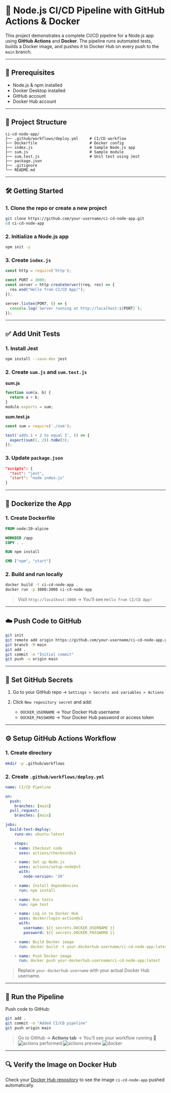 # 🚀 Node.js CI/CD Pipeline with GitHub Actions & Docker

This project demonstrates a complete CI/CD pipeline for a Node.js app using **GitHub Actions** and **Docker**. The pipeline runs automated tests, builds a Docker image, and pushes it to Docker Hub on every push to the `main` branch.

---

## 🧱 Prerequisites

* Node.js & npm installed
* Docker Desktop installed
* GitHub account
* Docker Hub account

---

## 📁 Project Structure

```
ci-cd-node-app/
├── .github/workflows/deploy.yml     # CI/CD workflow
├── Dockerfile                       # Docker config
├── index.js                         # Sample Node.js app
├── sum.js                           # Sample module
├── sum.test.js                      # Unit test using Jest
├── package.json
├── .gitignore
└── README.md
```

---

## 🛠️ Getting Started

### 1. Clone the repo or create a new project

```bash
git clone https://github.com/your-username/ci-cd-node-app.git
cd ci-cd-node-app
```

### 2. Initialize a Node.js app

```bash
npm init -y
```

### 3. Create `index.js`

```js
const http = require('http');

const PORT = 3000;
const server = http.createServer((req, res) => {
  res.end("Hello from CI/CD App!");
});

server.listen(PORT, () => {
  console.log(`Server running at http://localhost:${PORT}`);
});
```

---

## ✅ Add Unit Tests

### 1. Install Jest

```bash
npm install --save-dev jest
```

### 2. Create `sum.js` and `sum.test.js`

**sum.js**

```js
function sum(a, b) {
  return a + b;
}
module.exports = sum;
```

**sum.test.js**

```js
const sum = require('./sum');

test('adds 1 + 2 to equal 3', () => {
  expect(sum(1, 2)).toBe(3);
});
```

### 3. Update `package.json`

```json
"scripts": {
  "test": "jest",
  "start": "node index.js"
}
```

---

## 🐳 Dockerize the App

### 1. Create Dockerfile

```Dockerfile
FROM node:20-alpine

WORKDIR /app
COPY . .

RUN npm install

CMD ["npm", "start"]
```

### 2. Build and run locally

```bash
docker build -t ci-cd-node-app .
docker run -p 3000:3000 ci-cd-node-app
```

> Visit `http://localhost:3000` → You’ll see `Hello from CI/CD App!`

---

## ☁️ Push Code to GitHub

```bash
git init
git remote add origin https://github.com/your-username/ci-cd-node-app.git
git branch -M main
git add .
git commit -m "Initial commit"
git push -u origin main
```

---

## 🔐 Set GitHub Secrets

1. Go to your GitHub repo → `Settings > Secrets and variables > Actions`
2. Click `New repository secret` and add:

   * `DOCKER_USERNAME` → Your Docker Hub username
   * `DOCKER_PASSWORD` → Your Docker Hub password or access token

---

## ⚙️ Setup GitHub Actions Workflow

### 1. Create directory

```bash
mkdir -p .github/workflows
```

### 2. Create `.github/workflows/deploy.yml`

```yaml
name: CI/CD Pipeline

on:
  push:
    branches: [main]
  pull_request:
    branches: [main]

jobs:
  build-test-deploy:
    runs-on: ubuntu-latest

    steps:
    - name: Checkout code
      uses: actions/checkout@v3

    - name: Set up Node.js
      uses: actions/setup-node@v3
      with:
        node-version: '20'

    - name: Install dependencies
      run: npm install

    - name: Run tests
      run: npm test

    - name: Log in to Docker Hub
      uses: docker/login-action@v2
      with:
        username: ${{ secrets.DOCKER_USERNAME }}
        password: ${{ secrets.DOCKER_PASSWORD }}

    - name: Build Docker image
      run: docker build -t your-dockerhub-username/ci-cd-node-app:latest .

    - name: Push Docker image
      run: docker push your-dockerhub-username/ci-cd-node-app:latest
```

> Replace `your-dockerhub-username` with your actual Docker Hub username.

---

## 🚀 Run the Pipeline

Push code to GitHub:

```bash
git add .
git commit -m "Added CI/CD pipeline"
git push origin main
```

> Go to GitHub → **Actions tab** → You’ll see your workflow running 🎉
![actions performed](assets/actions.png)
![actions preview](assets/actions2.png)
![docker](assets/docker.png)


---

## 🔍 Verify the Image on Docker Hub

Check your [Docker Hub repository](https://hub.docker.com/repositories) to see the image `ci-cd-node-app` pushed automatically.

